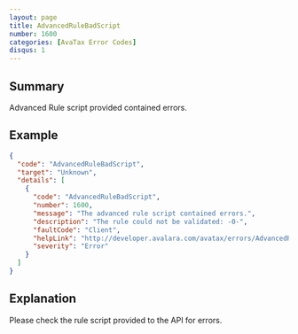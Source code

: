 ```yaml
---
layout: page
title: AdvancedRuleBadScript
number: 1600
categories: [AvaTax Error Codes]
disqus: 1
---
```


## Summary

Advanced Rule script provided contained errors.

## Example

```json
{
  "code": "AdvancedRuleBadScript",
  "target": "Unknown",
  "details": [
    {
      "code": "AdvancedRuleBadScript",
      "number": 1600,
      "message": "The advanced rule script contained errors.",
      "description": "The rule could not be validated: -0-",
      "faultCode": "Client",
      "helpLink": "http://developer.avalara.com/avatax/errors/AdvancedRuleBadScript",
      "severity": "Error"
    }
  ]
}
```

## Explanation

Please check the rule script provided to the API for errors.
